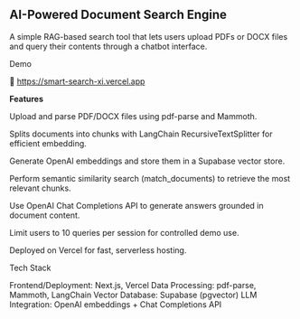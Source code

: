 ## AI-Powered Document Search Engine

A simple RAG-based search tool that lets users upload 
PDFs or DOCX files and query their contents through a chatbot interface.

Demo

📍 https://smart-search-xi.vercel.app 

**Features**

Upload and parse PDF/DOCX files using pdf-parse
 and Mammoth.

Splits documents into chunks with 
LangChain RecursiveTextSplitter for efficient embedding.

Generate OpenAI embeddings and store them 
in a Supabase vector store.

Perform semantic similarity search (match_documents) 
to retrieve the most relevant chunks.

Use OpenAI Chat Completions API to generate answers 
grounded in document content.

Limit users to 10 queries per session 
for controlled demo use.

Deployed on Vercel for fast, serverless hosting.

Tech Stack

Frontend/Deployment: Next.js, Vercel
Data Processing: pdf-parse, Mammoth, LangChain
Vector Database: Supabase (pgvector)
LLM Integration: OpenAI embeddings + Chat Completions API

